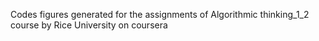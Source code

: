 Codes figures generated for the assignments of Algorithmic thinking_1_2 course by Rice University on coursera
